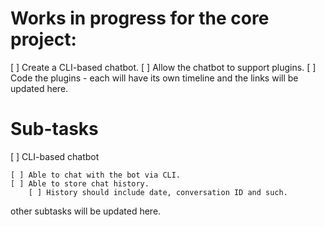 # Works in progress for the core project:

[ ] Create a CLI-based chatbot.
[ ] Allow the chatbot to support plugins.
[ ] Code the plugins - each will have its own timeline and the links will be updated here.

# Sub-tasks

[ ] CLI-based chatbot

    [ ] Able to chat with the bot via CLI.
    [ ] Able to store chat history.
        [ ] History should include date, conversation ID and such.

other subtasks will be updated here.